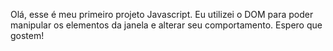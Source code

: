 Olá, esse é meu primeiro projeto Javascript. Eu utilizei o DOM para poder manipular os elementos da janela e alterar seu comportamento. Espero que gostem!